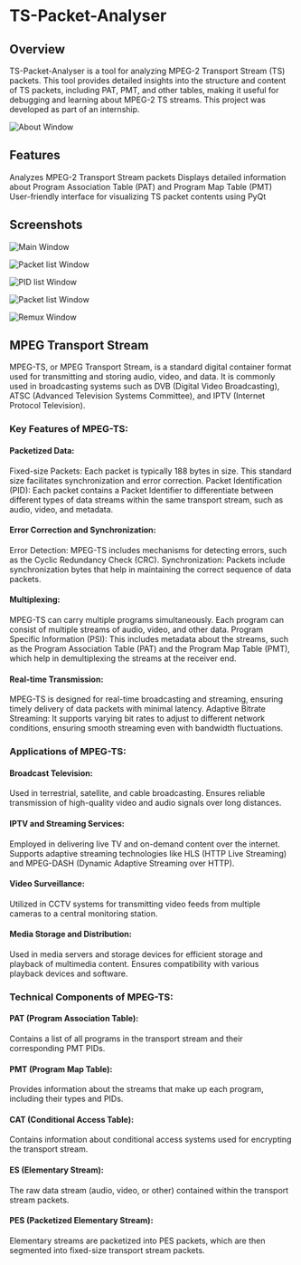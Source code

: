 # TS-Packet-Analyser
## Overview
TS-Packet-Analyser is a tool for analyzing MPEG-2 Transport Stream (TS) packets. This tool provides detailed insights into the structure and content of TS packets, including PAT, PMT, and other tables, making it useful for debugging and learning about MPEG-2 TS streams. This project was developed as part of an internship.

![About Window](https://github.com/Soheilnader/TS-Packet-Analyser/blob/main/docs/images/about.png?raw=true )

## Features
Analyzes MPEG-2 Transport Stream packets
Displays detailed information about Program Association Table (PAT) and Program Map Table (PMT)
User-friendly interface for visualizing TS packet contents using PyQt

## Screenshots

![Main Window](https://github.com/Soheilnader/TS-Packet-Analyser/blob/main/docs/images/MainWindow.png?raw=true )

![Packet list Window](https://github.com/Soheilnader/TS-Packet-Analyser/blob/main/docs/images/packet_list.png?raw=true)

![PID list Window](https://github.com/Soheilnader/TS-Packet-Analyser/blob/main/docs/images/pid_list.png?raw=true)

![Packet list Window](https://github.com/Soheilnader/TS-Packet-Analyser/blob/main/docs/images/packet_list.png?raw=true)

![Remux Window](https://github.com/Soheilnader/TS-Packet-Analyser/blob/main/docs/images/remuxed.png?raw=true)


## MPEG Transport Stream
MPEG-TS, or MPEG Transport Stream, is a standard digital container format used for transmitting and storing audio, video, and data. It is commonly used in broadcasting systems such as DVB (Digital Video Broadcasting), ATSC (Advanced Television Systems Committee), and IPTV (Internet Protocol Television).

### Key Features of MPEG-TS:
#### Packetized Data:

Fixed-size Packets: Each packet is typically 188 bytes in size. This standard size facilitates synchronization and error correction.
Packet Identification (PID): Each packet contains a Packet Identifier to differentiate between different types of data streams within the same transport stream, such as audio, video, and metadata.
#### Error Correction and Synchronization:

Error Detection: MPEG-TS includes mechanisms for detecting errors, such as the Cyclic Redundancy Check (CRC).
Synchronization: Packets include synchronization bytes that help in maintaining the correct sequence of data packets.
#### Multiplexing:

MPEG-TS can carry multiple programs simultaneously. Each program can consist of multiple streams of audio, video, and other data.
Program Specific Information (PSI): This includes metadata about the streams, such as the Program Association Table (PAT) and the Program Map Table (PMT), which help in demultiplexing the streams at the receiver end.
#### Real-time Transmission:

MPEG-TS is designed for real-time broadcasting and streaming, ensuring timely delivery of data packets with minimal latency.
Adaptive Bitrate Streaming: It supports varying bit rates to adjust to different network conditions, ensuring smooth streaming even with bandwidth fluctuations.
### Applications of MPEG-TS:
#### Broadcast Television:

Used in terrestrial, satellite, and cable broadcasting.
Ensures reliable transmission of high-quality video and audio signals over long distances.
#### IPTV and Streaming Services:

Employed in delivering live TV and on-demand content over the internet.
Supports adaptive streaming technologies like HLS (HTTP Live Streaming) and MPEG-DASH (Dynamic Adaptive Streaming over HTTP).
#### Video Surveillance:

Utilized in CCTV systems for transmitting video feeds from multiple cameras to a central monitoring station.
#### Media Storage and Distribution:

Used in media servers and storage devices for efficient storage and playback of multimedia content.
Ensures compatibility with various playback devices and software.
### Technical Components of MPEG-TS:
#### PAT (Program Association Table):

Contains a list of all programs in the transport stream and their corresponding PMT PIDs.
#### PMT (Program Map Table):

Provides information about the streams that make up each program, including their types and PIDs.
#### CAT (Conditional Access Table):

Contains information about conditional access systems used for encrypting the transport stream.
#### ES (Elementary Stream):

The raw data stream (audio, video, or other) contained within the transport stream packets.
#### PES (Packetized Elementary Stream):

Elementary streams are packetized into PES packets, which are then segmented into fixed-size transport stream packets.
